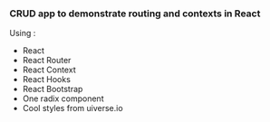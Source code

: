 ### CRUD app to demonstrate routing and contexts in React

Using :
- React
- React Router
- React Context
- React Hooks
- React Bootstrap
- One radix component
- Cool styles from uiverse.io